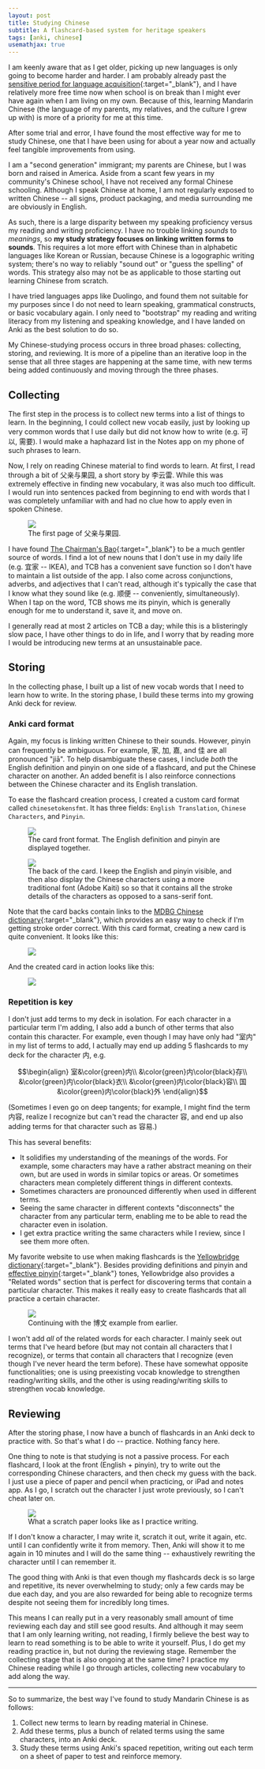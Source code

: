 ```yaml
---
layout: post
title: Studying Chinese
subtitle: A flashcard-based system for heritage speakers
tags: [anki, chinese]
usemathjax: true
---
```


I am keenly aware that as I get older, picking up new languages is only going to
become harder and harder. I am probably already past the [sensitive period for
language acquisition](https://doi.org/10.1007/BF02996542){:target="_blank"}, and
I have relatively more free time now when school is on break than I might ever
have again when I am living on my own. Because of this, learning Mandarin
Chinese (the language of my parents, my relatives, and the culture I grew up
with) is more of a priority for me at this time.

After some trial and error, I have found the most effective way for me to study
Chinese, one that I have been using for about a year now and actually feel
tangible improvements from using.

I am a "second generation" immigrant; my parents are Chinese, but I was born
and raised in America. Aside from a scant few years in my community's Chinese
school, I have not received any formal Chinese schooling. Although I speak
Chinese at home, I am not regularly exposed to written Chinese -- all signs,
product packaging, and media surrounding me are obviously in English.

As such, there is a large disparity between my speaking proficiency versus my
reading and writing proficiency. I have no trouble linking _sounds_ to
_meanings_, so **my study strategy focuses on linking written forms to sounds**.
This requires a lot more effort with Chinese than in alphabetic languages like
Korean or Russian, because Chinese is a logographic writing system; there's no
way to reliably "sound out" or "guess the spelling" of words. This strategy also
may not be as applicable to those starting out learning Chinese from scratch.

I have tried languages apps like Duolingo, and found them not suitable for my
purposes since I do not need to learn speaking, grammatical constructs, or basic
vocabulary again. I only need to "bootstrap" my reading and writing literacy
from my listening and speaking knowledge, and I have landed on Anki as the best
solution to do so.

My Chinese-studying process occurs in three broad phases: collecting, storing,
and reviewing. It is more of a pipeline than an iterative loop in the sense that
all three stages are happening at the same time, with new terms being added
continuously and moving through the three phases.

## Collecting
The first step in the process is to collect new terms into a list of things to
learn. In the beginning, I could collect new vocab easily, just by looking up
very common words that I use daily but did not know how to write (e.g.
可以, 需要). I would make a haphazard list in the Notes app on my phone of such
phrases to learn.

Now, I rely on reading Chinese material to find words to learn. At first, I read
through a bit of 父亲与果园, a short story by 李云雷. While this was extremely
effective in finding new vocabulary, it was also much too difficult. I would run
into sentences packed from beginning to end with words that I was completely
unfamiliar with and had no clue how to apply even in spoken Chinese.

<figure>
	<img src="{{site.baseurl}}/assets/sc_fqygy.jpeg">
	<figcaption>The first page of 父亲与果园.</figcaption>
</figure>

I have found [The Chairman's
Bao](https://www.thechairmansbao.com/){:target="_blank"} to be a much gentler
source of words. I find a lot of new nouns that I don't use in my daily life
(e.g. 宜家 -- IKEA), and TCB has a convenient save function so I don't have to
maintain a list outside of the app. I also come across conjunctions, adverbs,
and adjectives that I can't read, although it's typically the case that I know
what they sound like (e.g. 顺便 -- conveniently, simultaneously). When I tap on
the word, TCB shows me its pinyin, which is generally enough for me to
understand it, save it, and move on.

I generally read at most 2 articles on TCB a day; while this is a blisteringly
slow pace, I have other things to do in life, and I worry that by reading more I
would be introducing new terms at an unsustainable pace.

## Storing
In the collecting phase, I built up a list of new vocab words that I need to
learn how to write. In the storing phase, I build these terms into my growing
Anki deck for review.

### Anki card format
Again, my focus is linking written Chinese to their sounds. However, pinyin can
frequently be ambiguous. For example, 家, 加, 嘉, and 佳 are all pronounced
"jiā". To help disambiguate these cases, I include _both_ the English definition
and pinyin on one side of a flashcard, and put the Chinese character on another.
An added benefit is I also reinforce connections between the Chinese character
and its English translation.

To ease the flashcard creation process, I created a custom card format called
`chinesetokensfmt`. It has three fields: `English Translation`, `Chinese
Characters`, and `Pinyin`.

<figure>
	<img src="{{site.baseurl}}/assets/sc_front.png">
	<figcaption>The card front format. The English definition and pinyin are displayed
together.</figcaption>
</figure>

<figure>
	<img src="{{site.baseurl}}/assets/sc_back.png">
	<figcaption>The back of the card. I keep the English and pinyin visible, and then also
display the Chinese characters using a more traditional font (Adobe Kaiti) so
so that it contains all the stroke details of the characters as opposed to a
sans-serif font.</figcaption>
</figure>

Note that the card backs contain links to the [MDBG Chinese
dictionary](https://www.mdbg.net/chinese/dictionary){:target="_blank"}, which provides an easy way
to check if I'm getting stroke order correct. With this card format, creating a
new card is quite convenient. It looks like this:

<figure>
	<img src="{{site.baseurl}}/assets/sc_add.png">
</figure>

And the created card in action looks like this:

<figure>
	<img src="{{site.baseurl}}/assets/sc_card.png">
</figure>

### Repetition is key
I don't just add terms to my deck in isolation. For each character in a
particular term I'm adding, I also add a bunch of other terms that also contain
this character. For example, even though I may have only had "室内" in my list
of terms to add, I actually may end up adding 5 flashcards to my deck for the
character 内, e.g.

$$\begin{align}
	室&\color{green}内\\
	&\color{green}内\color{black}存\\
	&\color{green}内\color{black}衣\\
	&\color{green}内\color{black}容\\
	国&\color{green}内\color{black}外
\end{align}$$

(Sometimes I even go on deep tangents; for example, I might find the term 内容,
realize I recognize but can't read the character 容, and end up also adding
terms for that character such as 容易.)

This has several benefits:
- It solidifies my understanding of the meanings of the words. For example, some
  characters may have a rather abstract meaning on their own, but
	are used in words in similar topics or areas. Or sometimes characters mean
	completely different things in different contexts.
- Sometimes characters are pronounced differently when used in different terms.
- Seeing the same character in different contexts "disconnects" the character
  from any particular term, enabling me to be able to read the character even
	in isolation.
- I get extra practice writing the same characters while I review, since I see
  them more often.

My favorite website to use when making flashcards is the [Yellowbridge
dictionary](https://www.yellowbridge.com/chinese/dictionary.php){:target="_blank"}. Besides
providing definitions and pinyin and [effective
pinyin](https://en.wikipedia.org/wiki/Tone_sandhi){:target="_blank"} tones, Yellowbridge also
provides a "Related words" section that is perfect for discovering terms that
contain a particular character. This makes it really easy to create flashcards
that all practice a certain character.

<figure>
	<img src="{{site.baseurl}}/assets/sc_yellowbridge.png">
	<figcaption>Continuing with the 博文 example from earlier.</figcaption>
</figure>

I won't add _all_ of the related words for each character. I mainly seek out
terms that I've heard before (but may not contain all characters that I
recognize), or terms that contain all characters that I recognize (even though
I've never heard the term before). These have somewhat opposite functionalities;
one is using preexisting vocab knowledge to strengthen reading/writing skills,
and the other is using reading/writing skills to strengthen vocab knowledge.

## Reviewing
After the storing phase, I now have a bunch of flashcards in an Anki deck to
practice with. So that's what I do -- practice. Nothing fancy here.

One thing to note is that studying is not a passive process. For each flashcard,
I look at the front (English + pinyin), try to write out the corresponding
Chinese characters, and then check my guess with the back. I just use a piece of
paper and pencil when practicing, or iPad and notes app. As I go, I scratch out
the character I just wrote previously, so I can't cheat later on.

<figure>
	<img src="{{site.baseurl}}/assets/sc_practice.jpeg">
	<figcaption>What a scratch paper looks like as I practice writing.</figcaption>
</figure>

If I don't know a character, I may write it, scratch it out, write it again,
etc. until I can confidently write it from memory. Then, Anki will show it to me
again in 10 minutes and I will do the same thing -- exhaustively rewriting the
character until I can remember it.

The good thing with Anki is that even though my flashcards deck is so large and
repetitive, its never overwhelming to study; only a few cards may be due each
day, and you are also rewarded for being able to recognize terms despite not
seeing them for incredibly long times.

This means I can really put in a very reasonably small amount of time reviewing
each day and still see good results. And although it may seem that I am only
learning writing, not reading, I firmly believe the best way to learn to read
something is to be able to write it yourself. Plus, I do get my reading practice
in, but not during the reviewing stage. Remember the collecting stage that is
also ongoing at the same time? I practice my Chinese reading while I go through
articles, collecting new vocabulary to add along the way.

---

So to summarize, the best way I've found to study Mandarin Chinese is as
follows:
1. Collect new terms to learn by reading material in Chinese.
2. Add these terms, plus a bunch of related terms using the same characters,
   into an Anki deck.
3. Study these terms using Anki's spaced repetition, writing out each term on
   a sheet of paper to test and reinforce memory.
